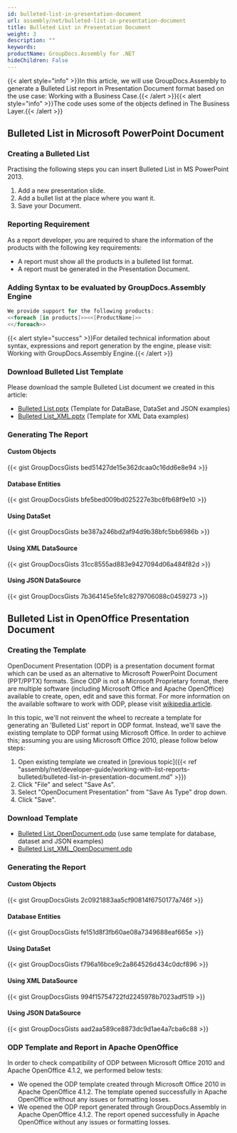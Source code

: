 ```yaml
---
id: bulleted-list-in-presentation-document
url: assembly/net/bulleted-list-in-presentation-document
title: Bulleted List in Presentation Document
weight: 3
description: ""
keywords: 
productName: GroupDocs.Assembly for .NET
hideChildren: False
---
```

{{< alert style="info" >}}In this article, we will use GroupDocs.Assembly to generate a Bulleted List report in Presentation Document format based on the use case: Working with a Business Case.{{< /alert >}}{{< alert style="info" >}}The code uses some of the objects defined in The Business Layer.{{< /alert >}}

## Bulleted List in Microsoft PowerPoint Document

### Creating a Bulleted List

Practising the following steps you can insert Bulleted List in MS PowerPoint 2013.

1.  Add a new presentation slide.
2.  Add a bullet list at the place where you want it.
3.  Save your Document.

### Reporting Requirement

As a report developer, you are required to share the information of the products with the following key requirements:

*   A report must show all the products in a bulleted list format.
*   A report must be generated in the Presentation Document.

### Adding Syntax to be evaluated by GroupDocs.Assembly Engine

```csharp
We provide support for the following products:
<<foreach [in products]>><<[ProductName]>>
<</foreach>>

```

{{< alert style="success" >}}For detailed technical information about syntax, expressions and report generation by the engine, please visit: Working with GroupDocs.Assembly Engine.{{< /alert >}}

### Download Bulleted List Template

Please download the sample Bulleted List document we created in this article:

*   [Bulleted List.pptx](https://github.com/groupdocsassembly/GroupDocs_Assembly_NET/blob/master/Examples/Data/Source/Presentation%20Templates/Bulleted%20List.pptx?raw=true) (Template for DataBase, DataSet and JSON examples)
*   [Bulleted List\_XML.pptx](https://github.com/atirtahirgroupdocs/GroupDocs_Assembly_NET/blob/master/Examples/Data/Source/Presentation%20Templates/Bulleted%20List_XML.pptx?raw=true) (Template for XML Data examples)

### Generating The Report

#### Custom Objects

{{< gist GroupDocsGists bed51427de15e362dcaa0c16dd6e8e94 >}}



#### Database Entities

{{< gist GroupDocsGists bfe5bed009bd025227e3bc6fb68f9e10 >}}



#### Using DataSet

{{< gist GroupDocsGists be387a246bd2af94d9b38bfc5bb6986b >}}



#### Using XML DataSource

{{< gist GroupDocsGists 31cc8555ad883e9427094d06a484f82d >}}



#### Using JSON DataSource

{{< gist GroupDocsGists 7b364145e5fe1c8279706088c0459273 >}}



## Bulleted List in OpenOffice Presentation Document

### Creating the Template

OpenDocument Presentation (ODP) is a presentation document format which can be used as an alternative to Microsoft PowerPoint Document (PPT/PPTX) formats. Since ODP is not a Microsoft Proprietary format, there are multiple software (including Microsoft Office and Apache OpenOffice) available to create, open, edit and save this format. For more information on the available software to work with ODP, please visit [wikipedia article](https://en.wikipedia.org/wiki/OpenDocument#Software).

In this topic, we'll not reinvent the wheel to recreate a template for generating an 'Bulleted List' report in ODP format. Instead, we'll save the existing template to ODP format using Microsoft Office. In order to achieve this; assuming you are using Microsoft Office 2010, please follow below steps:

1.  Open existing template we created in [previous topic]({{< ref "assembly/net/developer-guide/working-with-list-reports-bulleted/bulleted-list-in-presentation-document.md" >}})
2.  Click "File" and select "Save As".
3.  Select "OpenDocument Presentation" from "Save As Type" drop down.
4.  Click "Save".

### Download Template

*   [Bulleted List\_OpenDocument.odp](https://github.com/groupdocsassembly/GroupDocs_Assembly_NET/blob/master/Examples/Data/Source/Presentation%20Templates/Bulleted%20List_OpenDocument.odp?raw=true) (use same template for database, dataset and JSON examples)
*   [Bulleted List\_XML\_OpenDocument.odp](https://github.com/groupdocsassembly/GroupDocs_Assembly_NET/blob/master/Examples/Data/Source/Presentation%20Templates/Bulleted%20List_XML_OpenDocument.odp?raw=true)

### Generating the Report

#### Custom Objects

{{< gist GroupDocsGists 2c0921883aa5cf90814f6750177a746f >}}



#### Database Entities

{{< gist GroupDocsGists fe151d8f3fb60ae08a7349688eaf665e >}}



#### Using DataSet

{{< gist GroupDocsGists f796a16bce9c2a864526d434c0dcf896 >}}



#### Using XML DataSource

{{< gist GroupDocsGists 994f15754722fd2245978b7023adf519 >}}



#### Using JSON DataSource

{{< gist GroupDocsGists aad2aa589ce8873dc9d1ae4a7cba6c88 >}}



### ODP Template and Report in Apache OpenOffice

In order to check compatibility of ODP between Microsoft Office 2010 and Apache OpenOffice 4.1.2, we performed below tests:

*   We opened the ODP template created through Microsoft Office 2010 in Apache OpenOffice 4.1.2. The template opened successfully in Apache OpenOffice without any issues or formatting losses.
*   We opened the ODP report generated through GroupDocs.Assembly in Apache OpenOffice 4.1.2. The report opened successfully in Apache OpenOffice without any issues or formatting losses.
